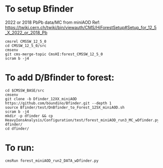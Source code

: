 To setup Bfinder
=====

2022 or 2018 PbPb data/MC from miniAOD
Ref: https://twiki.cern.ch/twiki/bin/viewauth/CMS/HiForestSetup#Setup_for_12_5_X_2022_or_2018_Pb

```
cmsrel CMSSW_12_5_0
cd CMSSW_12_5_0/src
cmsenv
git cms-merge-topic CmsHI:forest_CMSSW_12_5_0
scram b -j4
```

To add D/Bfinder to forest:
=====

```
cd $CMSSW_BASE/src
cmsenv
git clone -b Dfinder_12XX_miniAOD https://github.com/boundino/Bfinder.git --depth 1
source Bfinder/test/DnBfinder_to_Forest_125X_miniAOD.sh
scram b -j4
mkdir -p dfinder && cp HeavyIonsAnalysis/Configuration/test/forest_miniAOD_run3_MC_wDfinder.py dfinder/
cd dfinder/
```

To run:
=====

```
cmsRun forest_miniAOD_run2_DATA_wDfinder.py
```
